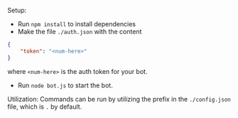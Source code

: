 Setup:
* Run `npm install` to install dependencies
* Make the file `./auth.json` with the content
```json
{
    "token": "<num-here>"
}
```
where `<num-here>` is the auth token for your bot.
* Run `node bot.js` to start the bot.

Utilization:
Commands can be run by utilizing the prefix in the `./config.json` file, which is `.` by default.